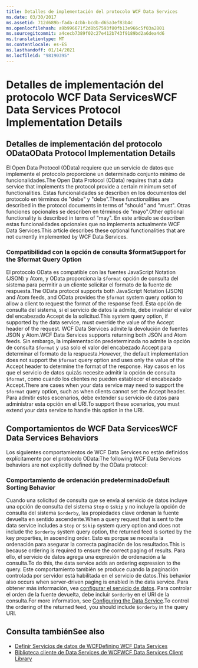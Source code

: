 ```yaml
---
title: Detalles de implementación del protocolo WCF Data Services
ms.date: 03/30/2017
ms.assetid: 712d689b-fada-4cbb-bcdb-d65a3ef83b4c
ms.openlocfilehash: a9b996671f2d8b57593f80fb13e966c5f03a2801
ms.sourcegitcommit: a4cecb7389f02c27e412b743f9189bd2a6dea4d6
ms.translationtype: MT
ms.contentlocale: es-ES
ms.lasthandoff: 01/14/2021
ms.locfileid: "98190395"
---
```

# <a name="wcf-data-services-protocol-implementation-details"></a><span data-ttu-id="2bac1-102">Detalles de implementación del protocolo WCF Data Services</span><span class="sxs-lookup"><span data-stu-id="2bac1-102">WCF Data Services Protocol Implementation Details</span></span>

## <a name="odata-protocol-implementation-details"></a><span data-ttu-id="2bac1-103">Detalles de implementación del protocolo OData</span><span class="sxs-lookup"><span data-stu-id="2bac1-103">OData Protocol Implementation Details</span></span>  

<span data-ttu-id="2bac1-104">El Open Data Protocol (OData) requiere que un servicio de datos que implemente el protocolo proporcione un determinado conjunto mínimo de funcionalidades.</span><span class="sxs-lookup"><span data-stu-id="2bac1-104">The Open Data Protocol (OData) requires that a data service that implements the protocol provide a certain minimum set of functionalities.</span></span> <span data-ttu-id="2bac1-105">Estas funcionalidades se describen en los documentos del protocolo en términos de "debe" y "debe".</span><span class="sxs-lookup"><span data-stu-id="2bac1-105">These functionalities are described in the protocol documents in terms of "should" and "must".</span></span> <span data-ttu-id="2bac1-106">Otras funciones opcionales se describen en términos de "mayo".</span><span class="sxs-lookup"><span data-stu-id="2bac1-106">Other optional functionality is described in terms of "may".</span></span> <span data-ttu-id="2bac1-107">En este artículo se describen estas funcionalidades opcionales que no implementa actualmente WCF Data Services.</span><span class="sxs-lookup"><span data-stu-id="2bac1-107">This article describes these optional functionalities that are not currently implemented by WCF Data Services.</span></span>
  
### <a name="support-for-the-format-query-option"></a><span data-ttu-id="2bac1-108">Compatibilidad con la opción de consulta $format</span><span class="sxs-lookup"><span data-stu-id="2bac1-108">Support for the $format Query Option</span></span>  

 <span data-ttu-id="2bac1-109">El protocolo OData es compatible con las fuentes JavaScript Notation (JSON) y Atom, y OData proporciona la `$format` opción de consulta del sistema para permitir a un cliente solicitar el formato de la fuente de respuesta.</span><span class="sxs-lookup"><span data-stu-id="2bac1-109">The OData protocol supports both JavaScript Notation (JSON) and Atom feeds, and OData provides the `$format` system query option to allow a client to request the format of the response feed.</span></span> <span data-ttu-id="2bac1-110">Esta opción de consulta del sistema, si el servicio de datos la admite, debe invalidar el valor del encabezado Accept de la solicitud.</span><span class="sxs-lookup"><span data-stu-id="2bac1-110">This system query option, if supported by the data service, must override the value of the Accept header of the request.</span></span> <span data-ttu-id="2bac1-111">WCF Data Services admite la devolución de fuentes JSON y Atom.</span><span class="sxs-lookup"><span data-stu-id="2bac1-111">WCF Data Services supports returning both JSON and Atom feeds.</span></span> <span data-ttu-id="2bac1-112">Sin embargo, la implementación predeterminada no admite la opción de consulta `$format` y usa solo el valor del encabezado Accept para determinar el formato de la respuesta.</span><span class="sxs-lookup"><span data-stu-id="2bac1-112">However, the default implementation does not support the `$format` query option and uses only the value of the Accept header to determine the format of the response.</span></span> <span data-ttu-id="2bac1-113">Hay casos en los que el servicio de datos quizás necesite admitir la opción de consulta `$format`, como cuando los clientes no pueden establecer el encabezado Accept.</span><span class="sxs-lookup"><span data-stu-id="2bac1-113">There are cases when your data service may need to support the `$format` query option, such as when clients cannot set the Accept header.</span></span> <span data-ttu-id="2bac1-114">Para admitir estos escenarios, debe extender su servicio de datos para administrar esta opción en el URI.</span><span class="sxs-lookup"><span data-stu-id="2bac1-114">To support these scenarios, you must extend your data service to handle this option in the URI.</span></span>
  
## <a name="wcf-data-services-behaviors"></a><span data-ttu-id="2bac1-115">Comportamientos de WCF Data Services</span><span class="sxs-lookup"><span data-stu-id="2bac1-115">WCF Data Services Behaviors</span></span>  

 <span data-ttu-id="2bac1-116">Los siguientes comportamientos de WCF Data Services no están definidos explícitamente por el protocolo OData:</span><span class="sxs-lookup"><span data-stu-id="2bac1-116">The following WCF Data Services behaviors are not explicitly defined by the OData protocol:</span></span>  
  
### <a name="default-sorting-behavior"></a><span data-ttu-id="2bac1-117">Comportamiento de ordenación predeterminado</span><span class="sxs-lookup"><span data-stu-id="2bac1-117">Default Sorting Behavior</span></span>  

 <span data-ttu-id="2bac1-118">Cuando una solicitud de consulta que se envía al servicio de datos incluye una opción de consulta del sistema `$top` o `$skip` y no incluye la opción de consulta del sistema `$orderby`, las propiedades clave ordenan la fuente devuelta en sentido ascendente.</span><span class="sxs-lookup"><span data-stu-id="2bac1-118">When a query request that is sent to the data service includes a `$top` or `$skip` system query option and does not include the `$orderby` system query option, the returned feed is sorted by the key properties, in ascending order.</span></span> <span data-ttu-id="2bac1-119">Esto es porque se necesita la ordenación para asegurar la correcta paginación de los resultados.</span><span class="sxs-lookup"><span data-stu-id="2bac1-119">This is because ordering is required to ensure the correct paging of results.</span></span> <span data-ttu-id="2bac1-120">Para ello, el servicio de datos agrega una expresión de ordenación a la consulta.</span><span class="sxs-lookup"><span data-stu-id="2bac1-120">To do this, the data service adds an ordering expression to the query.</span></span> <span data-ttu-id="2bac1-121">Este comportamiento también se produce cuando la paginación controlada por servidor está habilitada en el servicio de datos.</span><span class="sxs-lookup"><span data-stu-id="2bac1-121">This behavior also occurs when server-driven paging is enabled in the data service.</span></span> <span data-ttu-id="2bac1-122">Para obtener más información, vea [configurar el servicio de datos](configuring-the-data-service-wcf-data-services.md). Para controlar el orden de la fuente devuelta, debe incluir `$orderby` en el URI de la consulta.</span><span class="sxs-lookup"><span data-stu-id="2bac1-122">For more information, see [Configuring the Data Service](configuring-the-data-service-wcf-data-services.md).To control the ordering of the returned feed, you should include `$orderby` in the query URI.</span></span>  
  
## <a name="see-also"></a><span data-ttu-id="2bac1-123">Consulta también</span><span class="sxs-lookup"><span data-stu-id="2bac1-123">See also</span></span>

- [<span data-ttu-id="2bac1-124">Definir Servicios de datos de WCF</span><span class="sxs-lookup"><span data-stu-id="2bac1-124">Defining WCF Data Services</span></span>](defining-wcf-data-services.md)
- [<span data-ttu-id="2bac1-125">Biblioteca cliente de Data Services de WCF</span><span class="sxs-lookup"><span data-stu-id="2bac1-125">WCF Data Services Client Library</span></span>](wcf-data-services-client-library.md)
